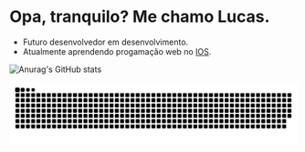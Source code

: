 # Opa, tranquilo? Me chamo Lucas.

- Futuro desenvolvedor em desenvolvimento.
- Atualmente aprendendo progamação web no [IOS](https://www.instagram.com/iosoficial/).


![Anurag's GitHub stats](https://github-readme-stats.vercel.app/api?username=devnlucas&show_icons=true&theme=rose)



<picture>
  <source media="(prefers-color-scheme: dark)" srcset="https://raw.githubusercontent.com/platane/platane/output/github-contribution-grid-snake-dark.svg">
  <source media="(prefers-color-scheme: light)" srcset="https://raw.githubusercontent.com/platane/platane/output/github-contribution-grid-snake.svg">
  <img alt="github contribution grid snake animation" src="https://raw.githubusercontent.com/platane/platane/output/github-contribution-grid-snake.svg">
</picture>
